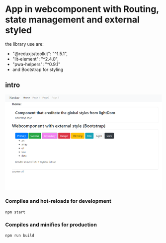 # App in webcomponent with Routing, state management and external styled
the library use are:
*   "@reduxjs/toolkit": "^1.5.1",
*   "lit-element": "^2.4.0",
*   "pwa-helpers": "^0.9.1"
*    and Bootstrap for styling
## intro
![screen](https://github.com/ianes1978/webcomponent-app-starter/blob/master/images/screenshot2.PNG)




### Compiles and hot-reloads for development
```
npm start
```

### Compiles and minifies for production
```
npm run build
```

